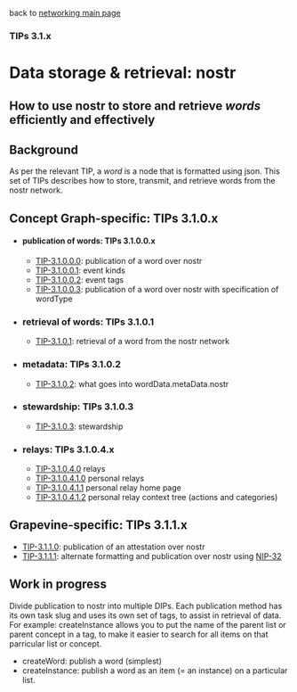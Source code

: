 back to [networking main page](https://github.com/wds4/tapestry-protocol/blob/main/tips/networking/README.md)

### TIPs 3.1.x

Data storage & retrieval: nostr
=====
How to use nostr to store and retrieve *words* efficiently and effectively
-----

## Background

As per the relevant TIP, a *word* is a node that is formatted using json. This set of TIPs describes how to store, transmit, and retrieve words from the nostr network.

## Concept Graph-specific: TIPs 3.1.0.x

- #### publication of words: TIPs 3.1.0.0.x
  - [TIP-3.1.0.0.0](publication.md): publication of a word over nostr
  - [TIP-3.1.0.0.1](kinds.md): event kinds
  - [TIP-3.1.0.0.2](tags.md): event tags
  - [TIP-3.1.0.0.3](publicationByWordType.md): publication of a word over nostr with specification of wordType

- ### retrieval of words: TIPs 3.1.0.1
  - [TIP-3.1.0.1](retrieval.md): retrieval of a word from the nostr network

- ### metadata: TIPs 3.1.0.2
  - [TIP-3.1.0.2](.md): what goes into wordData.metaData.nostr

- ### stewardship: TIPs 3.1.0.3
  - [TIP-3.1.0.3](.md): stewardship

- ### relays: TIPs 3.1.0.4.x
  - [TIP-3.1.0.4.0](relays.md) relays
  - [TIP-3.1.0.4.1.0](personalRelays.md) personal relays
  - [TIP-3.1.0.4.1.1](homePage.md) personal relay home page
  - [TIP-3.1.0.4.1.2](localContext.md) personal relay context tree (actions and categories)

## Grapevine-specific: TIPs 3.1.1.x

- [TIP-3.1.1.0](.md): publication of an attestation over nostr
- [TIP-3.1.1.1](.md): alternate formatting and publication over nostr using [NIP-32](https://github.com/staab/nips/blob/nip-32-labeling/32.md)

## Work in progress

Divide publication to nostr into multiple DIPs. Each publication method has its own task slug and uses its own set of tags, to assist in retrieval of data. For example: createInstance allows you to put the name of the parent list or parent concept in a tag, to make it easier to search for all items on that parricular list or concept.

- createWord: publish a word (simplest)
- createInstance: publish a word as an item (= an instance) on a particular list. 
